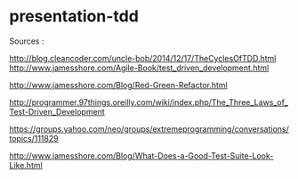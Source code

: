 presentation-tdd
===============


Sources :

http://blog.cleancoder.com/uncle-bob/2014/12/17/TheCyclesOfTDD.html
http://www.jamesshore.com/Agile-Book/test_driven_development.html

http://www.jamesshore.com/Blog/Red-Green-Refactor.html

http://programmer.97things.oreilly.com/wiki/index.php/The_Three_Laws_of_Test-Driven_Development

https://groups.yahoo.com/neo/groups/extremeprogramming/conversations/topics/111829

http://www.jamesshore.com/Blog/What-Does-a-Good-Test-Suite-Look-Like.html